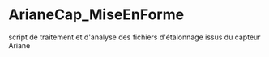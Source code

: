 # ArianeCap_MiseEnForme
script de traitement et d'analyse des fichiers d'étalonnage issus du capteur Ariane
